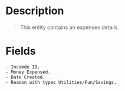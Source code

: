 # Description
> This entity contains an expenses details.
# Fields
    - Incomde ID.
    - Money Expensed.
    - Date Created.
    - Reason with types Utilities/Fun/Savings.